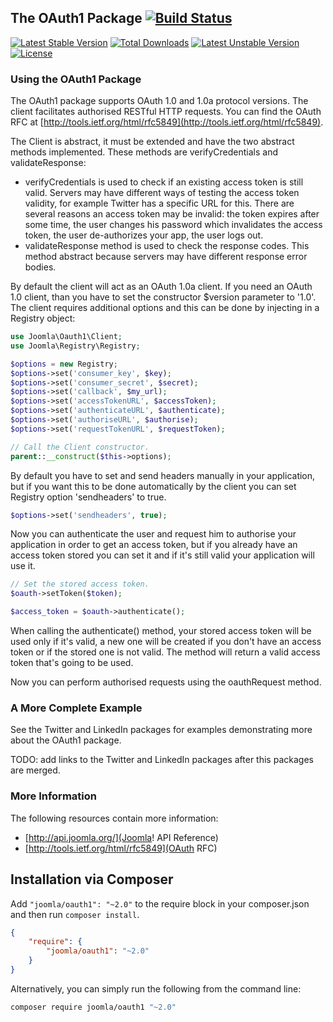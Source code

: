 ## The OAuth1 Package [![Build Status](https://ci.joomla.org/api/badges/joomla-framework/oauth1/status.svg?ref=refs/heads/2.0-dev)](https://ci.joomla.org/joomla-framework/oauth1)

[![Latest Stable Version](https://poser.pugx.org/joomla/oauth1/v/stable)](https://packagist.org/packages/joomla/oauth1)
[![Total Downloads](https://poser.pugx.org/joomla/oauth1/downloads)](https://packagist.org/packages/joomla/oauth1)
[![Latest Unstable Version](https://poser.pugx.org/joomla/oauth1/v/unstable)](https://packagist.org/packages/joomla/oauth1)
[![License](https://poser.pugx.org/joomla/oauth1/license)](https://packagist.org/packages/joomla/oauth1)

### Using the OAuth1 Package

The OAuth1 package supports OAuth 1.0 and 1.0a protocol versions. The client facilitates authorised RESTful HTTP requests. You can find the OAuth RFC at [http://tools.ietf.org/html/rfc5849](http://tools.ietf.org/html/rfc5849).

The Client is abstract, it must be extended and have the two abstract methods implemented. These methods are verifyCredentials and validateResponse:
* verifyCredentials is used to check if an existing access token is still valid. Servers may have different ways of testing the access token validity, for example Twitter has a specific URL for this. There are several reasons an access token may be invalid: the token expires after some time, the user changes his password which invalidates the access token, the user de-authorizes your app, the user logs out.
* validateResponse method is used to check the response codes. This method abstract because servers may have different response error bodies.

By default the client will act as an OAuth 1.0a client. If you need an OAuth 1.0 client, than you have to set the constructor $version parameter to '1.0'. The client requires additional options and this can be done by injecting in a Registry object:

```php
use Joomla\Oauth1\Client;
use Joomla\Registry\Registry;

$options = new Registry;
$options->set('consumer_key', $key);
$options->set('consumer_secret', $secret);
$options->set('callback', $my_url);
$options->set('accessTokenURL', $accessToken);
$options->set('authenticateURL', $authenticate);
$options->set('authoriseURL', $authorise);
$options->set('requestTokenURL', $requestToken);

// Call the Client constructor.
parent::__construct($this->options);
```

By default you have to set and send headers manually in your application, but if you want this to be done automatically by the client you can set Registry option 'sendheaders' to true.

```php
$options->set('sendheaders', true);
```

Now you can authenticate the user and request him to authorise your application in order to get an access token, but if you already have an access token stored you can set it and if it's still valid your application will use it.

```php
// Set the stored access token.
$oauth->setToken($token);

$access_token = $oauth->authenticate();
```

When calling the authenticate() method, your stored access token will be used only if it's valid, a new one will be created if you don't have an access token or if the stored one is not valid. The method will return a valid access token that's going to be used.

Now you can perform authorised requests using the oauthRequest method.

### A More Complete Example

See the Twitter and LinkedIn packages for examples demonstrating more about the OAuth1 package.

TODO: add links to the Twitter and LinkedIn packages after this packages are merged.

### More Information
The following resources contain more information:
* [http://api.joomla.org/](Joomla! API Reference)
* [http://tools.ietf.org/html/rfc5849](OAuth RFC)


## Installation via Composer

Add `"joomla/oauth1": "~2.0"` to the require block in your composer.json and then run `composer install`.

```json
{
	"require": {
		"joomla/oauth1": "~2.0"
	}
}
```

Alternatively, you can simply run the following from the command line:

```sh
composer require joomla/oauth1 "~2.0"
```
